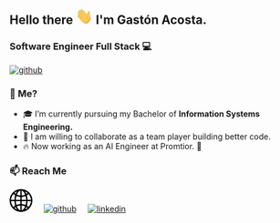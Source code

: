
## Hello there <img src="https://github.com/jatin-pahuja/jatin-pahuja/blob/master/Hi.gif" width="30px"> I'm Gastón Acosta.
### Software Engineer Full Stack 💻
[<img src='https://images-wixmp-ed30a86b8c4ca887773594c2.wixmp.com/f/2c7e7e1f-d634-4e24-afa3-fef24571644a/dfbrm2e-e111d822-acae-460c-8e70-e4a13626b639.gif?token=eyJ0eXAiOiJKV1QiLCJhbGciOiJIUzI1NiJ9.eyJzdWIiOiJ1cm46YXBwOjdlMGQxODg5ODIyNjQzNzNhNWYwZDQxNWVhMGQyNmUwIiwiaXNzIjoidXJuOmFwcDo3ZTBkMTg4OTgyMjY0MzczYTVmMGQ0MTVlYTBkMjZlMCIsIm9iaiI6W1t7InBhdGgiOiJcL2ZcLzJjN2U3ZTFmLWQ2MzQtNGUyNC1hZmEzLWZlZjI0NTcxNjQ0YVwvZGZicm0yZS1lMTExZDgyMi1hY2FlLTQ2MGMtOGU3MC1lNGExMzYyNmI2MzkuZ2lmIn1dXSwiYXVkIjpbInVybjpzZXJ2aWNlOmZpbGUuZG93bmxvYWQiXX0.lKjqApCu-3TlFFOTPHq7wrVN3Fw93SzF7YtnLKqfmiY' alt='github' width='250'>](https://gasteac.vercel.app)
### 🚀 Me?
- 🎓 I’m currently pursuing my Bachelor of **Information Systems Engineering.**
- 👯 I am willing to collaborate as a team player building better code.
- 🔥 Now working as an AI Engineer at Promtior. 🤖

### 📫 Reach Me
[<img src='https://github.com/jatin-pahuja/jatin-pahuja/blob/master/globe.png' alt='github' height='40' >](https://gasteac.com/)
&nbsp;&nbsp;&nbsp;
[<img src='https://cdn.jsdelivr.net/npm/simple-icons@3.0.1/icons/github.svg' alt='github' height='40'>](https://github.com/gasteac)
&nbsp;&nbsp;&nbsp;
[<img src='https://cdn.jsdelivr.net/npm/simple-icons@3.0.1/icons/linkedin.svg' alt='linkedin' height='40'>](https://www.linkedin.com/in/gasteac)

